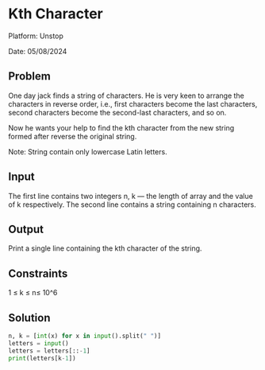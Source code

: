 # Kth Character

Platform: Unstop

Date: 05/08/2024

## Problem
One day jack finds a string of characters. He is very keen to arrange the characters in reverse order, i.e., first characters become the last characters, second characters become the second-last characters, and so on.

Now he wants your help  to find the kth character from the new string formed after reverse the original string.

Note: String contain only lowercase Latin letters.

## Input
The first line contains two integers n, k — the length of array and the value of k respectively.
The second line contains a string containing n characters.

## Output
Print a single line containing the kth character of the string.

## Constraints
1 ≤ k ≤ n≤ 10^6

## Solution
```python
n, k = [int(x) for x in input().split(" ")]
letters = input()
letters = letters[::-1]
print(letters[k-1])
```